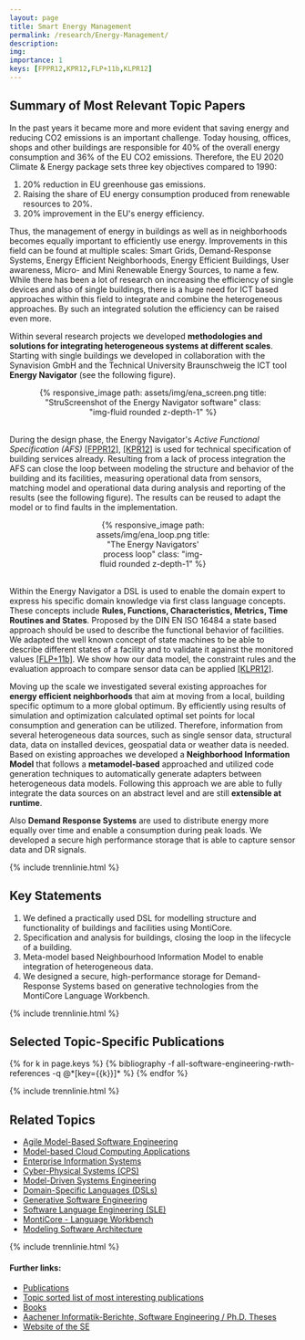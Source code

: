```yaml
---
layout: page
title: Smart Energy Management
permalink: /research/Energy-Management/
description: 
img: 
importance: 1
keys: [FPPR12,KPR12,FLP+11b,KLPR12]
---
```


## Summary of Most Relevant Topic Papers

In the past years it became more and more evident that saving energy and 
reducing CO2 emissions is an important challenge. Today housing, offices, shops 
and other buildings are responsible for 40% of the overall energy consumption 
and 36% of the EU CO2 emissions. Therefore, the EU 2020 Climate & Energy package 
sets three key objectives compared to 1990:

1. 20% reduction in EU greenhouse gas emissions.
2. Raising the share of EU energy consumption produced from renewable resources 
to 20%.
3. 20% improvement in the EU's energy efficiency.

Thus, the management of energy in buildings as well as in neighborhoods
becomes equally important to efficiently use energy.
Improvements in this field can be found at multiple scales: Smart Grids,
Demand-Response Systems, Energy Efficient Neighborhoods, Energy Efficient
Buildings, User awareness, Micro- and Mini Renewable Energy Sources, to name
a few. While there has been a lot of research on increasing the efficiency of
single devices and also of single buildings, there is a huge need for ICT
based approaches within this field to integrate and combine the heterogeneous
approaches. By such an integrated solution the efficiency can be raised even
more.

Within several research projects we developed **methodologies and solutions for
integrating heterogeneous systems at different scales**. Starting with single
buildings we developed in collaboration with the Synavision GmbH and the
Technical University Braunschweig the ICT tool **Energy Navigator** (see
the following figure).

<center>
<div class="row" style="width: 80%">
    <div class="col-sm mt-3 mt-md-0">
        {% responsive_image path: assets/img/ena_screen.png 
           title: "StruScreenshot of the Energy Navigator software" 
           class: "img-fluid rounded z-depth-1" %}
    </div>
</div>
</center>
<br />

During the design phase, the Energy Navigator's *Active Functional
Specification (AFS)*
[[FPPR12]](#FPPR12), [[KPR12]](#KPR12)
is used for technical specification
of building services already.
Resulting from a lack of process integration the AFS can close the loop
between modeling the structure and behavior of the building and its
facilities, measuring operational data from sensors, matching model and
operational data during analysis and reporting of the results (see
the following figure). The results can be reused to adapt the model or to
find faults in the implementation.

<center>
<div class="row" style="width: 40%">
    <div class="col-sm mt-3 mt-md-0">
        {% responsive_image path: assets/img/ena_loop.png 
           title: "The Energy Navigators' process loop" 
           class: "img-fluid rounded z-depth-1" %}
    </div>
</div>
</center>
<br />

Within the Energy Navigator a DSL is used to enable the domain expert to
express his specific domain knowledge via first class language concepts.
These concepts include **Rules, Functions, Characteristics, Metrics, Time
Routines and States**. Proposed by the DIN EN ISO 16484 a state based
approach should be used to describe the functional behavior of facilities.
We adapted the well known concept of state machines to be able to describe
different states of a facility and to validate it against the monitored
values [[FLP+11b]](#FLP+11b). We show how our data model, the constraint rules and
the evaluation approach to compare sensor data can be applied [[KLPR12]](#KLPR12).

Moving up the scale we investigated several existing approaches for **energy
efficient neighborhoods** that aim at moving from a local, building specific
optimum to a more global optimum. By efficiently using results of simulation
and optimization calculated optimal set points for local consumption and
generation can be utilized. Therefore, information from several heterogeneous
data sources, such as single sensor data, structural data, data on installed
devices, geospatial data or weather data is needed. Based on existing
approaches we developed a **Neighborhood Information Model** that
follows a **metamodel-based** approached and utilized code generation techniques
to automatically generate adapters between heterogeneous data models. Following
this approach we are able to fully integrate the data sources on an abstract
level and are still **extensible at runtime**.

Also **Demand Response Systems** are used to distribute energy more equally over
time and enable a consumption during peak loads. We developed a secure high
performance storage that is able to capture sensor data and DR signals.


{% include trennlinie.html %}

## Key Statements

1. We defined a practically used DSL for modelling structure and functionality 
of buildings and facilities using MontiCore.
2. Specification and analysis for buildings, closing the loop in the lifecycle 
of a building.
3. Meta-model based Neighbourhood Information Model to enable integration of 
heterogeneous data.
4. We designed a secure, high-performance storage for Demand-Response Systems 
based on generative technologies from the MontiCore Language Workbench.

{% include trennlinie.html %}

## Selected Topic-Specific Publications

<div class="publications">
  {% for k in page.keys %}
    {% bibliography -f all-software-engineering-rwth-references -q @*[key={{k}}]* %}
  {% endfor %}
</div>

{% include trennlinie.html %}

## Related Topics
- [Agile Model-Based Software Engineering](/research/Agile-MBSE)
- [Model-based Cloud Computing Applications](/research/Cloud)
- [Enterprise Information Systems](/research/Enterprise-Information-Systems)
- [Cyber-Physical Systems (CPS)](/research/Cyber-Physical-Systems)
- [Model-Driven Systems Engineering](/research/Model-Driven-Systems-Engineering)
- [Domain-Specific Languages (DSLs)](/research/Domain-Specific-Languages)
- [Generative Software Engineering](/research/Generative-SE)
- [Software Language Engineering (SLE)](/research/Language-Engineering)
- [MontiCore - Language Workbench](/research/MontiCore)
- [Modeling Software Architecture](/research/Software-Architecture)

{% include trennlinie.html %}

#### Further links:

- [Publications](/publications)
- [Topic sorted list of most interesting publications](/research)
- [Books](/books)
- [Aachener Informatik-Berichte, Software Engineering / Ph.D. Theses](/phdtheses)
- [Website of the SE](https://www.se-rwth.de)
